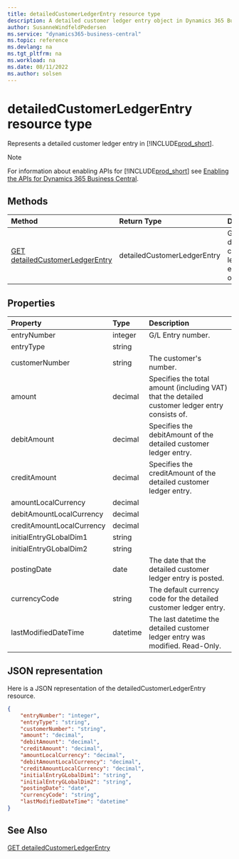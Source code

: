```yaml
---
title: detailedCustomerLedgerEntry resource type
description: A detailed customer ledger entry object in Dynamics 365 Business Central.
author: SusanneWindfeldPedersen
ms.service: "dynamics365-business-central"
ms.topic: reference
ms.devlang: na
ms.tgt_pltfrm: na
ms.workload: na
ms.date: 08/11/2022
ms.author: solsen
---
```


# detailedCustomerLedgerEntry resource type

<!-- START>DO_NOT_EDIT -->
<!-- IMPORTANT:Do not edit any of the content between here and the END>DO_NOT_EDIT. -->
Represents a detailed customer ledger entry in [!INCLUDE[prod_short](../../../includes/prod_short.md)].

> [!NOTE]
> For information about enabling APIs for [!INCLUDE[prod_short](../../../includes/prod_short.md)] see [Enabling the APIs for Dynamics 365 Business Central](../enabling-apis-for-dynamics-nav.md).

## Methods

| Method | Return Type|Description |
|:--------------------|:-----------|:-------------------------|
|[GET detailedCustomerLedgerEntry](../api/dynamics_detailedcustomerledgerentry_get.md)|detailedCustomerLedgerEntry|Gets a detailed customer ledger entry object.|



## Properties

| Property           | Type   |Description     |
|:-------------------|:-------|:---------------|
|entryNumber|integer|G/L Entry number.|
|entryType|string||
|customerNumber|string|The customer's number.|
|amount|decimal|Specifies the total amount (including VAT) that the detailed customer ledger entry consists of.|
|debitAmount|decimal|Specifies the debitAmount of the detailed customer ledger entry.|
|creditAmount|decimal|Specifies the creditAmount of the detailed customer ledger entry.|
|amountLocalCurrency|decimal||
|debitAmountLocalCurrency|decimal||
|creditAmountLocalCurrency|decimal||
|initialEntryGLobalDim1|string||
|initialEntryGLobalDim2|string||
|postingDate|date|The date that the detailed customer ledger entry   is posted.|
|currencyCode|string|The default currency code for the detailed customer ledger entry.|
|lastModifiedDateTime|datetime|The last datetime the detailed customer ledger entry was modified. Read-Only.|

## JSON representation

Here is a JSON representation of the detailedCustomerLedgerEntry resource.


```json
{
    "entryNumber": "integer",
    "entryType": "string",
    "customerNumber": "string",
    "amount": "decimal",
    "debitAmount": "decimal",
    "creditAmount": "decimal",
    "amountLocalCurrency": "decimal",
    "debitAmountLocalCurrency": "decimal",
    "creditAmountLocalCurrency": "decimal",
    "initialEntryGLobalDim1": "string",
    "initialEntryGLobalDim2": "string",
    "postingDate": "date",
    "currencyCode": "string",
    "lastModifiedDateTime": "datetime"
}
```
<!-- IMPORTANT: END>DO_NOT_EDIT -->

## See Also
[GET detailedCustomerLedgerEntry](../api/dynamics_detailedcustomerledgerentry_get.md)
